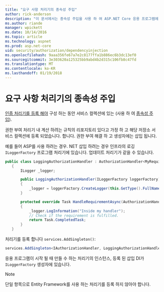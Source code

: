 ```yaml
---
title: "요구 사항 처리기의 종속성 주입"
author: rick-anderson
description: "이 문서에서는 종속성 주입을 사용 하 여 ASP.NET Core 응용 프로그램에 권한 부여 요구 사항을 처리기를 삽입 하는 방법에 설명 합니다."
ms.author: riande
manager: wpickett
ms.date: 10/14/2016
ms.topic: article
ms.technology: aspnet
ms.prod: asp.net-core
uid: security/authorization/dependencyinjection
ms.openlocfilehash: 9aaa356fe67a7e2c8177ffa1b886ec6b3dc13ef0
ms.sourcegitcommit: 3e303620a125325bb9abd4b2d315c106fb8c47fd
ms.translationtype: MT
ms.contentlocale: ko-KR
ms.lasthandoff: 01/19/2018
---
```

# <a name="dependency-injection-in-requirement-handlers"></a>요구 사항 처리기의 종속성 주입

<a name="security-authorization-di"></a>

[인증 처리기를 등록 해야](policies.md#handler-registration) 구성 하는 동안 서비스 컬렉션에 있는 (사용 하 여 [종속성 주입](../../fundamentals/dependency-injection.md#fundamentals-dependency-injection)).

권한 부여 처리기 내 계산 하려는 규칙의 리포지토리 있다고 가정 하 고 해당 저장소 서비스 컬렉션에 등록 되었습니다. 합니다. 권한 부여 해결 하 고 생성자에는 삽입 됩니다.

예를 들어 ASP를 사용 하려는 경우. NET 삽입 하려는 경우 인프라의 로깅 `ILoggerFactory` 프로그램 처리기에 있습니다. 업데이트 처리기가 같을 수 있습니다.

```csharp
public class LoggingAuthorizationHandler : AuthorizationHandler<MyRequirement>
   {
       ILogger _logger;

       public LoggingAuthorizationHandler(ILoggerFactory loggerFactory)
       {
           _logger = loggerFactory.CreateLogger(this.GetType().FullName);
       }

       protected override Task HandleRequirementAsync(AuthorizationHandlerContext context, MyRequirement requirement)
       {
           _logger.LogInformation("Inside my handler");
           // Check if the requirement is fulfilled.
           return Task.CompletedTask;
       }
   }
   ```

처리기를 등록 합니다 `services.AddSingleton()`:

```csharp
services.AddSingleton<IAuthorizationHandler, LoggingAuthorizationHandler>();
```

응용 프로그램이 시작 될 때 만들 수 하는 처리기의 인스턴스, 등록 된 삽입 DI가 `ILoggerFactory` 생성자에 있습니다.

> [!NOTE]
> 단일 항목으로 Entity Framework를 사용 하는 처리기를 등록 하지 않아야 합니다.
